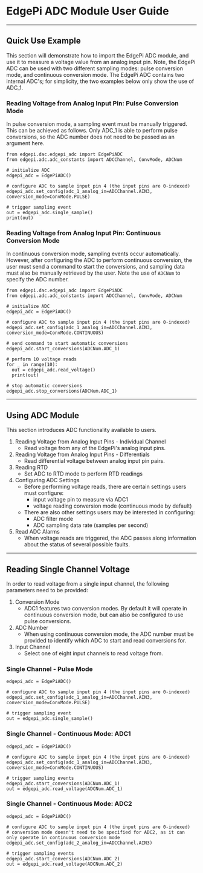 # EdgePi ADC Module User Guide
___
## Quick Use Example
This section will demonstrate how to import the EdgePi ADC module, and use it to measure a voltage value from an analog input pin.
Note, the EdgePi ADC can be used with two different sampling modes: pulse conversion mode, and continuous conversion mode.
The EdgePi ADC contains two internal ADC's; for simplicity, the two examples below only show the use of ADC_1.

### Reading Voltage from Analog Input Pin: Pulse Conversion Mode
In pulse conversion mode, a sampling event must be manually triggered. This can be achieved as follows. Only ADC_1
is able to perform pulse conversions, so the ADC number does not need to be passed as an argument here.
```
from edgepi.dac.edgepi_adc import EdgePiADC
from edgepi.adc.adc_constants import ADCChannel, ConvMode, ADCNum

# initialize ADC
edgepi_adc = EdgePiADC()

# configure ADC to sample input pin 4 (the input pins are 0-indexed)
edgepi_adc.set_config(adc_1_analog_in=ADCChannel.AIN3, conversion_mode=ConvMode.PULSE)

# trigger sampling event
out = edgepi_adc.single_sample()
print(out)
```

### Reading Voltage from Analog Input Pin: Continuous Conversion Mode
In continuous conversion mode, sampling events occur automatically. However, after configuring the ADC
to perform continuous conversion, the user must send a command to start the conversions, and
sampling data must also be manually retrieved by the user. Note the use of `ADCNum` to specify the ADC number.
```
from edgepi.dac.edgepi_adc import EdgePiADC
from edgepi.adc.adc_constants import ADCChannel, ConvMode, ADCNum

# initialize ADC
edgepi_adc = EdgePiADC()

# configure ADC to sample input pin 4 (the input pins are 0-indexed)
edgepi_adc.set_config(adc_1_analog_in=ADCChannel.AIN3, conversion_mode=ConvMode.CONTINUOUS)

# send command to start automatic conversions
edgepi_adc.start_conversions(ADCNum.ADC_1)

# perform 10 voltage reads
for _ in range(10):
  out = edgepi_adc.read_voltage()
  print(out)
  
# stop automatic conversions
edgepi_adc.stop_conversions(ADCNum.ADC_1)
```
___
## Using ADC Module
This section introduces ADC functionality available to users.

1. Reading Voltage from Analog Input Pins - Individual Channel
    - Read voltage from any of the EdgePi's analog input pins.
2. Reading Voltage from Analog Input Pins - Differentials
    - Read differential voltage between analog input pin pairs.
3. Reading RTD
    - Set ADC to RTD mode to perform RTD readings
4. Configuring ADC Settings
    - Before performing voltage reads, there are certain settings users must configure:
        * input voltage pin to measure via ADC1
        * voltage reading conversion mode (continuous mode by default)
    - There are also other settings users may be interested in configuring:
        * ADC filter mode
        * ADC sampling data rate (samples per second)
5. Read ADC Alarms
    - When voltage reads are triggered, the ADC passes along information about the status of several possible faults.
---
## Reading Single Channel Voltage
In order to read voltage from a single input channel, the following parameters need to be provided:
1. Conversion Mode
    * ADC1 features two conversion modes. By default it will operate in continuous conversion mode, but can also be configured to use pulse conversions.
3. ADC Number
    * When using continuous conversion mode, the ADC number must be provided to identify which ADC to start and read conversions for.
4. Input Channel
    * Select one of eight input channels to read voltage from.

### Single Channel - Pulse Mode
```
edgepi_adc = EdgePiADC()

# configure ADC to sample input pin 4 (the input pins are 0-indexed)
edgepi_adc.set_config(adc_1_analog_in=ADCChannel.AIN3, conversion_mode=ConvMode.PULSE)

# trigger sampling event
out = edgepi_adc.single_sample()
```

### Single Channel - Continuous Mode: ADC1
```
edgepi_adc = EdgePiADC()

# configure ADC to sample input pin 4 (the input pins are 0-indexed)
edgepi_adc.set_config(adc_1_analog_in=ADCChannel.AIN3, conversion_mode=ConvMode.CONTINUOUS)

# trigger sampling events
edgepi_adc.start_conversions(ADCNum.ADC_1)
out = edgepi_adc.read_voltage(ADCNum.ADC_1)
```

### Single Channel - Continuous Mode: ADC2
```
edgepi_adc = EdgePiADC()

# configure ADC to sample input pin 4 (the input pins are 0-indexed)
# conversion mode doesn't need to be specified for ADC2, as it can only operate in continuous conversion mode
edgepi_adc.set_config(adc_2_analog_in=ADCChannel.AIN3)

# trigger sampling events
edgepi_adc.start_conversions(ADCNum.ADC_2)
out = edgepi_adc.read_voltage(ADCNum.ADC_2)
```
